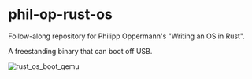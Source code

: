 # phil-op-rust-os
Follow-along repository for Philipp Oppermann's "Writing an OS in Rust".

A freestanding binary that can boot off USB.

![rust_os_boot_qemu](https://github.com/MichaelZalla/phil-op-rust-os/assets/2955510/417436e1-e5bb-4d4b-96fe-9609ae11dabb)
